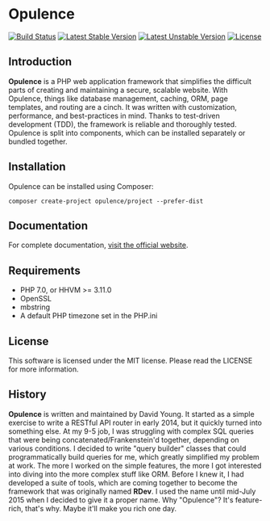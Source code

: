 # Opulence
[![Build Status](https://travis-ci.org/opulencephp/Opulence.svg?branch=master)](https://travis-ci.org/opulencephp/Opulence)
[![Latest Stable Version](https://poser.pugx.org/opulence/opulence/v/stable.svg)](https://packagist.org/packages/opulence/opulence)
[![Latest Unstable Version](https://poser.pugx.org/opulence/opulence/v/unstable.svg)](https://packagist.org/packages/opulence/opulence)
[![License](https://poser.pugx.org/opulence/opulence/license.svg)](https://packagist.org/packages/opulence/opulence)

## Introduction
**Opulence** is a PHP web application framework that simplifies the difficult parts of creating and maintaining a secure, scalable website.  With Opulence, things like database management, caching, ORM, page templates, and routing are a cinch.  It was written with customization, performance, and best-practices in mind.  Thanks to test-driven development (TDD), the framework is reliable and thoroughly tested. Opulence is split into components, which can be installed separately or bundled together.

## Installation
Opulence can be installed using Composer:

```
composer create-project opulence/project --prefer-dist
```

## Documentation
For complete documentation, <a href="https://www.opulencephp.com" target="_blank">visit the official website</a>.

## Requirements
* PHP 7.0, or HHVM >= 3.11.0
* OpenSSL
* mbstring
* A default PHP timezone set in the PHP.ini

## License
This software is licensed under the MIT license.  Please read the LICENSE for more information.

## History
**Opulence** is written and maintained by David Young.  It started as a simple exercise to write a RESTful API router in early 2014, but it quickly turned into something else.  At my 9-5 job, I was struggling with complex SQL queries that were being concatenated/Frankenstein'd together, depending on various conditions.  I decided to write "query builder" classes that could programmatically build queries for me, which greatly simplified my problem at work.  The more I worked on the simple features, the more I got interested into diving into the more complex stuff like ORM.  Before I knew it, I had developed a suite of tools, which are coming together to become the framework that was originally named **RDev**.  I used the name until mid-July 2015 when I decided to give it a proper name.  Why "Opulence"?  It's feature-rich, that's why.  Maybe it'll make you rich one day.